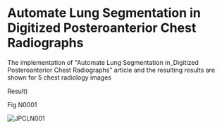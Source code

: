 # Automate Lung Segmentation in Digitized Posteroanterior Chest Radiographs

The implementation of "Automate Lung Segmentation in_Digitized Posteroanterior Chest Radiographs" article and the resulting results are shown for 5 chest radiology images


Result)

Fig N0001

![JPCLN001](https://github.com/HesamoddinHosseini/Automate_Lung_Segmentation_in_Digitized_Posteroanterior_Chest_Radiographs/assets/89314766/2578e282-33b2-4d26-9cb5-ef0932a7693b)
